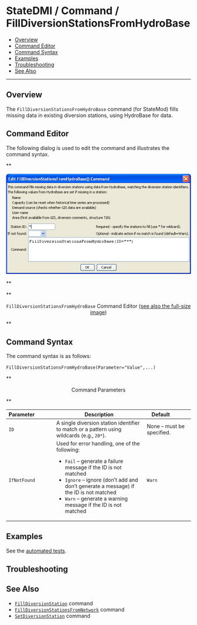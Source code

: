 # StateDMI / Command / FillDiversionStationsFromHydroBase #

* [Overview](#overview)
* [Command Editor](#command-editor)
* [Command Syntax](#command-syntax)
* [Examples](#examples)
* [Troubleshooting](#troubleshooting)
* [See Also](#see-also)

-------------------------

## Overview ##

The `FillDiversionStationsFromHydroBase` command (for StateMod)
fills missing data in existing diversion stations, using HydroBase for data.

## Command Editor ##

The following dialog is used to edit the command and illustrates the command syntax.

**<p style="text-align: center;">
![FillDiversionStationsFromHydroBase](FillDiversionStationsFromHydroBase.png)
</p>**

**<p style="text-align: center;">
`FillDiversionStationsFromHydroBase` Command Editor (<a href="../FillDiversionStationsFromHydroBase.png">see also the full-size image</a>)
</p>**

## Command Syntax ##

The command syntax is as follows:

```text
FillDiversionStationsFromHydroBase(Parameter="Value",...)
```
**<p style="text-align: center;">
Command Parameters
</p>**

| **Parameter**&nbsp;&nbsp;&nbsp;&nbsp;&nbsp;&nbsp;&nbsp;&nbsp;&nbsp;&nbsp;&nbsp;&nbsp; | **Description** | **Default**&nbsp;&nbsp;&nbsp;&nbsp;&nbsp;&nbsp;&nbsp;&nbsp;&nbsp;&nbsp; |
| --------------|-----------------|----------------- |
| `ID` | A single diversion station identifier to match or a pattern using wildcards (e.g., `20*`). | None – must be specified. |
| `IfNotFound` | Used for error handling, one of the following:<ul><li>`Fail` – generate a failure message if the ID is not matched</li><li>`Ignore` – ignore (don’t add and don’t generate a message) if the ID is not matched</li><li>`Warn` – generate a warning message if the ID is not matched</li></ul> | `Warn` |

## Examples ##

See the [automated tests](https://github.com/OpenCDSS/cdss-app-statedmi-test/tree/master/test/regression/commands/FillDiversionStationsFromHydroBase).

## Troubleshooting ##

## See Also ##

* [`FillDiversionStation`](../FillDiversionStation/FillDiversionStation.md) command
* [`FillDiversionStationsFromNetwork`](../FillDiversionStationsFromNetwork/FillDiversionStationsFromNetwork.md) command
* [`SetDiversionStation`](../SetDiversionStation/SetDiversionStation.md) command
